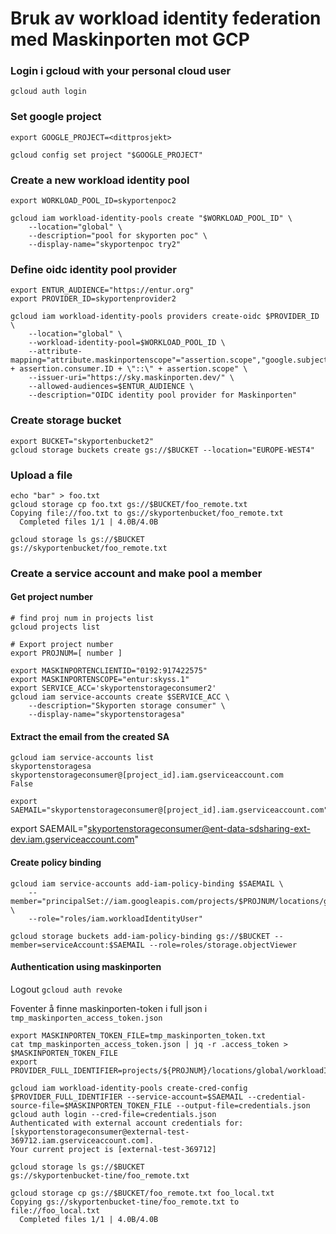 # Bruk av workload identity federation med Maskinporten mot GCP



### Login i gcloud with your personal cloud user

```
gcloud auth login
```

### Set google project

```
export GOOGLE_PROJECT=<dittprosjekt>
```

```
gcloud config set project "$GOOGLE_PROJECT"
```


### Create a new workload identity pool

```
export WORKLOAD_POOL_ID=skyportenpoc2

gcloud iam workload-identity-pools create "$WORKLOAD_POOL_ID" \
    --location="global" \
    --description="pool for skyporten poc" \
    --display-name="skyportenpoc try2"
```

### Define oidc identity pool provider

```
export ENTUR_AUDIENCE="https://entur.org"
export PROVIDER_ID=skyportenprovider2

gcloud iam workload-identity-pools providers create-oidc $PROVIDER_ID \
    --location="global" \
    --workload-identity-pool=$WORKLOAD_POOL_ID \
    --attribute-mapping="attribute.maskinportenscope"="assertion.scope","google.subject"="assertion.consumer.ID","attribute.clientaccess"="\"client::\" + assertion.consumer.ID + \"::\" + assertion.scope" \
    --issuer-uri="https://sky.maskinporten.dev/" \
    --allowed-audiences=$ENTUR_AUDIENCE \
    --description="OIDC identity pool provider for Maskinporten"

```

### Create storage bucket

```
export BUCKET="skyportenbucket2"
gcloud storage buckets create gs://$BUCKET --location="EUROPE-WEST4"
```

### Upload a file

```
echo "bar" > foo.txt
gcloud storage cp foo.txt gs://$BUCKET/foo_remote.txt
Copying file://foo.txt to gs://skyportenbucket/foo_remote.txt
  Completed files 1/1 | 4.0B/4.0B

gcloud storage ls gs://$BUCKET
gs://skyportenbucket/foo_remote.txt
```

### Create a service account and make pool a member

#### Get project number

```
# find proj num in projects list
gcloud projects list

# Export project number
export PROJNUM=[ number ]
```

```
export MASKINPORTENCLIENTID="0192:917422575"
export MASKINPORTENSCOPE="entur:skyss.1"
export SERVICE_ACC='skyportenstorageconsumer2'
gcloud iam service-accounts create $SERVICE_ACC \
    --description="Skyporten storage consumer" \
    --display-name="skyportenstoragesa"
```

#### Extract the email from the created SA

```
gcloud iam service-accounts list
skyportenstoragesa                         skyportenstorageconsumer@[project_id].iam.gserviceaccount.com        False

export SAEMAIL="skyportenstorageconsumer@[project_id].iam.gserviceaccount.com"
```

export SAEMAIL="skyportenstorageconsumer@ent-data-sdsharing-ext-dev.iam.gserviceaccount.com"


#### Create policy binding

```
gcloud iam service-accounts add-iam-policy-binding $SAEMAIL \
    --member="principalSet://iam.googleapis.com/projects/$PROJNUM/locations/global/workloadIdentityPools/$WORKLOAD_POOL_ID/attribute.clientaccess/client::$MASKINPORTENCLIENTID::$MASKINPORTENSCOPE" \
    --role="roles/iam.workloadIdentityUser"
```

```
gcloud storage buckets add-iam-policy-binding gs://$BUCKET --member=serviceAccount:$SAEMAIL --role=roles/storage.objectViewer

```

#### Authentication using maskinporten

Logout
`gcloud auth revoke`

Foventer å finne maskinporten-token i full json i `tmp_maskinporten_access_token.json`

```
export MASKINPORTEN_TOKEN_FILE=tmp_maskinporten_token.txt 
cat tmp_maskinporten_access_token.json | jq -r .access_token > $MASKINPORTEN_TOKEN_FILE
export PROVIDER_FULL_IDENTIFIER=projects/${PROJNUM}/locations/global/workloadIdentityPools/$WORKLOAD_POOL_ID/providers/${PROVIDER_ID}

gcloud iam workload-identity-pools create-cred-config $PROVIDER_FULL_IDENTIFIER --service-account=$SAEMAIL --credential-source-file=$MASKINPORTEN_TOKEN_FILE --output-file=credentials.json
gcloud auth login --cred-file=credentials.json
Authenticated with external account credentials for: [skyportenstorageconsumer@external-test-369712.iam.gserviceaccount.com].
Your current project is [external-test-369712]

gcloud storage ls gs://$BUCKET 
gs://skyportenbucket-tine/foo_remote.txt

gcloud storage cp gs://$BUCKET/foo_remote.txt foo_local.txt 
Copying gs://skyportenbucket-tine/foo_remote.txt to file://foo_local.txt
  Completed files 1/1 | 4.0B/4.0B    

```
